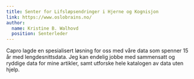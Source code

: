 ```yaml
---
title: Senter for Lifsløpsendringer i Hjerne og Kognisjon
link: https://www.oslobrains.no/
author: 
  name: Kristine B. Walhovd
  position: Senterleder
---
```


Capro lagde en spesialisert løsning for oss med våre data som spenner 15 år med lengdesnittsdata.
Jeg kan endelig jobbe med sammensatt og ryddige data for mine artikler, samt utforske hele katalogen av data uten hjelp.
